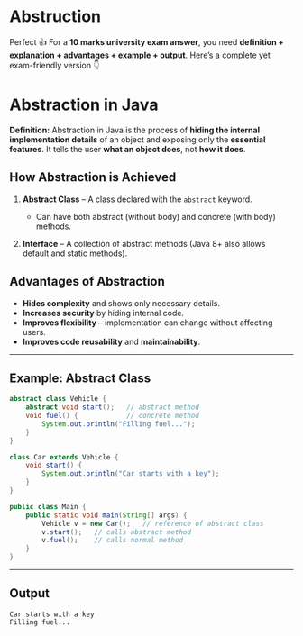 # Abstruction

Perfect 👍 For a **10 marks university exam answer**, you need **definition + explanation + advantages + example + output**.
Here’s a complete yet exam-friendly version 👇


# **Abstraction in Java**

**Definition:**
Abstraction in Java is the process of **hiding the internal implementation details** of an object and exposing only the **essential features**. It tells the user **what an object does**, not **how it does**.



## **How Abstraction is Achieved**

1. **Abstract Class** – A class declared with the `abstract` keyword.

   * Can have both abstract (without body) and concrete (with body) methods.
2. **Interface** – A collection of abstract methods (Java 8+ also allows default and static methods).



## **Advantages of Abstraction**

* **Hides complexity** and shows only necessary details.
* **Increases security** by hiding internal code.
* **Improves flexibility** – implementation can change without affecting users.
* **Improves code reusability** and **maintainability**.

---

## **Example: Abstract Class**

```java
abstract class Vehicle {
    abstract void start();   // abstract method
    void fuel() {            // concrete method
        System.out.println("Filling fuel...");
    }
}

class Car extends Vehicle {
    void start() {
        System.out.println("Car starts with a key");
    }
}

public class Main {
    public static void main(String[] args) {
        Vehicle v = new Car();   // reference of abstract class
        v.start();   // calls abstract method
        v.fuel();    // calls normal method
    }
}
```

---

## **Output**

```
Car starts with a key
Filling fuel...
```

